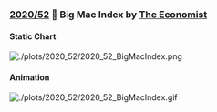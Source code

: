 ### [2020/52](https://github.com/Z3tt/TidyTuesday/tree/master/R/2020_52_BigMacIndex.Rmd) 🍔️ Big Mac Index by [The Economist](https://github.com/TheEconomist/big-mac-data)

#### Static Chart

![./plots/2020_52/2020_52_BigMacIndex.png](https://raw.githubusercontent.com/Z3tt/TidyTuesday/master/plots/2020_52/2020_52_BigMacIndex.png)

#### Animation

![./plots/2020_52/2020_52_BigMacIndex.gif](https://raw.githubusercontent.com/Z3tt/TidyTuesday/master/plots/2020_52/2020_52_BigMacIndex.gif)
